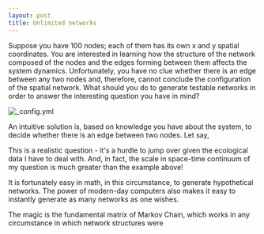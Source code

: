 ```yaml
---
layout: post
title: Unlimited networks
---
```


Suppose you have 100 nodes; each of them has its own x and y spatial coordinates. You are interested in learning how the structure of the network composed of the nodes and the edges forming between them affects the system dynamics.  Unfortunately, you have no clue whether there is an edge between any two nodes and, therefore, cannot conclude the configuration of the spatial network.  What should you do to generate testable networks in order to answer the interesting question you have in mind?

![_config.yml]({{site.baseurl}}/images/hundred_nodes.jpeg)

An intuitive solution is, based on knowledge you have about the system, to decide whether there is an edge between two nodes.  Let say, 

This is a realistic question - it's a hurdle to jump over given the ecological data I have to deal with. And, in fact, the scale in space-time continuum of my question is much greater than the example above!

It is fortunately easy in math, in this circumstance, to generate hypothetical networks.  The power of modern-day computers also makes it easy to instantly generate as many networks as one wishes.

The magic is the fundamental matrix of Markov Chain, which works in any circumstance in which network structures were 

